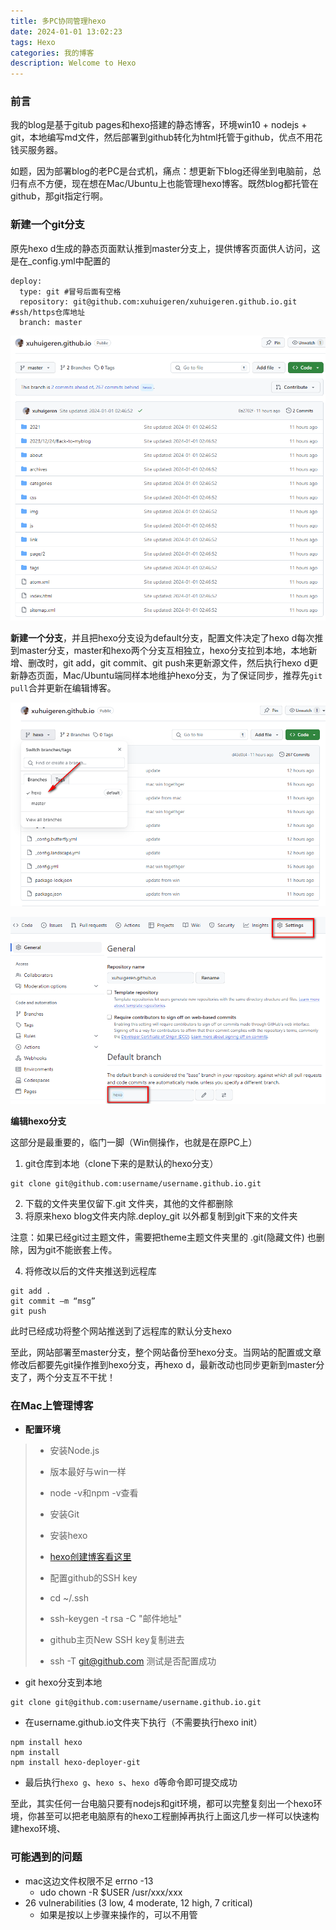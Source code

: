 ```yaml
---
title: 多PC协同管理hexo
date: 2024-01-01 13:02:23
tags: Hexo
categories: 我的博客
description: Welcome to Hexo
---
```




### 前言

我的blog是基于gitub pages和hexo搭建的静态博客，环境win10 + nodejs + git，本地编写md文件，然后部署到github转化为html托管于github，优点不用花钱买服务器。

如题，因为部署blog的老PC是台式机，痛点：想更新下blog还得坐到电脑前，总归有点不方便，现在想在Mac/Ubuntu上也能管理hexo博客。既然blog都托管在github，那git指定行啊。

### 新建一个git分支

原先hexo d生成的静态页面默认推到master分支上，提供博客页面供人访问，这是在_config.yml中配置的

```
deploy:
  type: git #冒号后面有空格
  repository: git@github.com:xuhuigeren/xuhuigeren.github.io.git  #ssh/https仓库地址
  branch: master
```

![01](./多PC协同管理hexo/1.png)

**新建一个分支<hexo>**，并且把hexo分支设为default分支，配置文件决定了hexo d每次推到master分支，master和hexo两个分支互相独立，hexo分支拉到本地，本地新增、删改时，git add，git commit、git push来更新源文件，然后执行hexo d更新静态页面，Mac/Ubuntu端同样本地维护hexo分支，为了保证同步，推荐先`git pull`合并更新在编辑博客。

![03](./多PC协同管理hexo/3.png)

![02](./多PC协同管理hexo/2.png)

**编辑hexo分支**

这部分是最重要的，临门一脚（Win侧操作，也就是在原PC上）

1. git仓库到本地（clone下来的是默认的hexo分支）

```
git clone git@github.com:username/username.github.io.git
```

2. 下载的文件夹里仅留下.git 文件夹，其他的文件都删除
3. 将原来hexo blog文件夹内除.deploy_git 以外都复制到git下来的文件夹

注意：如果已经git过主题文件，需要把theme主题文件夹里的 .git(隐藏文件) 也删除，因为git不能嵌套上传。

4. 将修改以后的文件夹推送到远程库

```
git add .
git commit –m “msg”
git push
```

此时已经成功将整个网站推送到了远程库的默认分支hexo

至此，网站部署至master分支，整个网站备份至hexo分支。当网站的配置或文章修改后都要先git操作推到hexo分支，再hexo d，最新改动也同步更新到master分支了，两个分支互不干扰！

### 在Mac上管理博客

* **配置环境**
>* 安装Node.js
>  * 版本最好与win一样
>  * node -v和npm -v查看
>* 安装Git
>* 安装hexo
>  * [hexo创建博客看这里](https://xuhuigeren.github.io/2021/02/14/hello-world/)
>
>* 配置github的SSH key
>  * cd ~/.ssh
>  * ssh-keygen -t rsa -C "邮件地址"
>  * github主页New SSH key复制进去
>  * ssh -T git@github.com 测试是否配置成功

* git hexo分支到本地

```
git clone git@github.com:username/username.github.io.git
```

* 在username.github.io文件夹下执行（不需要执行hexo init）

```
npm install hexo
npm install
npm install hexo-deployer-git
```

* 最后执行`hexo g`、`hexo s`、`hexo d`等命令即可提交成功



至此，其实任何一台电脑只要有nodejs和git环境，都可以完整复刻出一个hexo环境，你甚至可以把老电脑原有的hexo工程删掉再执行上面这几步一样可以快速构建hexo环境、



### 可能遇到的问题

* mac这边文件权限不足 errno -13
  * udo chown -R $USER /usr/xxx/xxx
* 26 vulnerabilities (3 low, 4 moderate, 12 high, 7 critical)
  * 如果是按以上步骤来操作的，可以不用管
